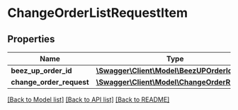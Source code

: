 # ChangeOrderListRequestItem

## Properties
Name | Type | Description | Notes
------------ | ------------- | ------------- | -------------
**beez_up_order_id** | [**\Swagger\Client\Model\BeezUPOrderId**](BeezUPOrderId.md) |  | 
**change_order_request** | [**\Swagger\Client\Model\ChangeOrderRequest**](ChangeOrderRequest.md) |  | 

[[Back to Model list]](../README.md#documentation-for-models) [[Back to API list]](../README.md#documentation-for-api-endpoints) [[Back to README]](../README.md)


